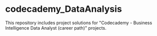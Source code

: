 # codecademy_DataAnalysis
This repository includes project solutions for "Codecademy - Business Intelligence Data Analyst (career path)" projects.

